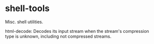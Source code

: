 # shell-tools
Misc. shell utilities.

html-decode: Decodes its input stream when the stream's compression type is
             unknown, including not compressed streams.

